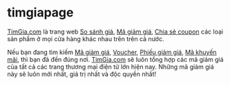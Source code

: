 # timgiapage
[TimGia.com](https://www.timgia.com) là trang web [So sánh giá](https://www.timgia.com), [Mã giảm giá](https://www.timgia.com/ma-giam-gia/), [Chia sẻ coupon](https://www.timgia.com/ma-giam-gia/) các loại sản phẩm ở mọi cửa hàng khác nhau trên trên cả nước.

Nếu bạn đang tìm kiếm [Mã giảm giá](https://www.timgia.com/ma-giam-gia/), [Voucher](https://www.timgia.com/ma-giam-gia/), [Phiếu giảm giá](https://www.timgia.com/ma-giam-gia/), [Mã khuyến mãi](https://www.timgia.com/ma-giam-gia/), thì bạn đã đến đúng nơi. [TimGia.com](https://www.timgia.com) sẽ luôn tổng hợp các mã giảm giá của tất cả các trang thương mại điện tử lớn hiện nay. Những mã giảm giá này sẽ luôn mới nhất, giá trị nhất và độc quyền nhất!
